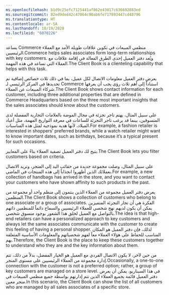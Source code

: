 ```yaml
---
ms.openlocfilehash: b1d9c25efc7125441af862e43017c636692883ed
ms.sourcegitcommit: 82ed9ded42c47064c90ab6fe717893447cd48796
ms.translationtype: HT
ms.contentlocale: ar-SA
ms.lasthandoff: 10/19/2020
ms.locfileid: "6070226"
---
```

<span data-ttu-id="0656f-101">يساعد Commerce منظمي المبيعات في تكوين علاقات طويلة الأمد مع العملاء الرئيسيين.</span><span class="sxs-lookup"><span data-stu-id="0656f-101">Commerce helps sales associates form long-term relationships with key customers.</span></span> <span data-ttu-id="0656f-102">ويُعد دفتر العميل إحدى الطرق الفعالة في إقامة علاقات مع العملاء التي تساعد في هذه المهمة.</span><span class="sxs-lookup"><span data-stu-id="0656f-102">The Client Book is a clienteling capability that helps with this task.</span></span>

<span data-ttu-id="0656f-103">يعرض دفتر العميل معلومات الاتصال لكل عميل، بما في ذلك ثلاث خصائص إضافية تم تحديدها في المركز الرئيسي لـ Commerce استناداً إلى أهم ثلاث رؤى يجب أن يعرفها شركاء المبيعات عن العملاء.</span><span class="sxs-lookup"><span data-stu-id="0656f-103">The Client Book shows contact information for each customer, including three additional properties that are defined in Commerce Headquarters based on the three most important insights that the sales associates should know about the customers.</span></span> 

<span data-ttu-id="0656f-104">على سبيل المثال، يهتم تاجر تجزئة في مجال الموضة بالعلامات التجارية المفضلة لدى المتسوقين، بينما قد يرغب تاجر التجزئة للساعات في معرفة التواريخ المهمة، مثل أعياد الميلاد، لأنها هدية نموذجية لمثل هذه المناسبات.</span><span class="sxs-lookup"><span data-stu-id="0656f-104">For example, a fashion retailer is interested in shoppers’ preferred brands, while a watch retailer might want to know important dates, such as birthdays, because it’s a typical present for such occasions.</span></span> 

<span data-ttu-id="0656f-105">يتيح لك دفتر العميل تصفية العملاء بناءً على المعايير.</span><span class="sxs-lookup"><span data-stu-id="0656f-105">The Client Book lets you filter customers based on criteria.</span></span> 

<span data-ttu-id="0656f-106">على سبيل المثال، وصلت مجموعة جديدة من حقائب اليد إلى المتجر، وتريد الاتصال بعملائك الذين أظهروا انجذاباً إلى هذه المنتجات في الماضي.</span><span class="sxs-lookup"><span data-stu-id="0656f-106">For example, a new collection of handbags has arrived in the store, and you want to contact your customers who have shown affinity to such products in the past.</span></span> 

<span data-ttu-id="0656f-107">يعرض دفتر العميل مجموعة من العملاء الذين ينتمون إلى منظم واحد أو مجموعة من المنظمين.</span><span class="sxs-lookup"><span data-stu-id="0656f-107">The Client Book shows a collection of customers who belong to one associate or a group of associates.</span></span> <span data-ttu-id="0656f-108">الفكرة هي أن تجار التجزئة المتميزين يمكن أن يكون لديهم نهج شخصي للعملاء الرئيسيين والسماح دائماً للمنظمين ذاتهم بالتواصل مع العميل لخلق هذا الشعور بوجود متسوق شخصي.</span><span class="sxs-lookup"><span data-stu-id="0656f-108">The idea is that high-end retailers can have a personalized approach to key customers and always let the same associates communicate with the customer to create this feeling of having a personal shopper.</span></span> <span data-ttu-id="0656f-109">لذلك، فإن دفتر العميل هو المكان المناسب للحفاظ على هؤلاء العملاء معاً لفهم شخصياتهم والمعلومات الأساسية المتعلقة بهم.</span><span class="sxs-lookup"><span data-stu-id="0656f-109">Therefore, the Client Book is the place to keep these customers together to understand who they are and the key information about them.</span></span> 

<span data-ttu-id="0656f-110">من حين لآخر، لا يكون الاتصال الفردي مع العميل هو الخيار المفضل، بدلاً من ذلك، تتم إدارة مجموعة من العملاء الرئيسيين على مستوى المتجر.</span><span class="sxs-lookup"><span data-stu-id="0656f-110">Occasionally, a one-to-one connection with the customer is not a preferred option; rather, a group of key customers are managed on a store level.</span></span> <span data-ttu-id="0656f-111">في هذا السيناريو، يمكن أن يعرض دفتر العميل قائمة بجميع العملاء الذين تتم إدارتهم بواسطة جميع منظمي المبيعات في متجر معين.</span><span class="sxs-lookup"><span data-stu-id="0656f-111">In this scenario, the Client Book can show the list of all customers who are managed by all sales associates of a specific store.</span></span> 
 
